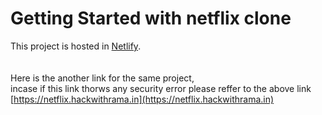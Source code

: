 # Getting Started with netflix clone

This project is hosted in [Netlify](https://jovial-gates-40bd61.netlify.app).\
\
\
Here is the another link for the same project,\
incase if this link thorws any security error please reffer to the above link \
[https://netflix.hackwithrama.in](https://netflix.hackwithrama.in)
